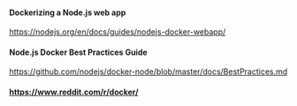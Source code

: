 #### Dockerizing a Node.js web app
https://nodejs.org/en/docs/guides/nodejs-docker-webapp/


#### Node.js Docker Best Practices Guide
https://github.com/nodejs/docker-node/blob/master/docs/BestPractices.md

#### https://www.reddit.com/r/docker/
